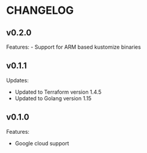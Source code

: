 # CHANGELOG

## v0.2.0
Features:
    - Support for ARM based kustomize binaries

## v0.1.1
Updates:
 - Updated to Terraform version 1.4.5
 - Updated to Golang version 1.15

## v0.1.0
Features:
- Google cloud support